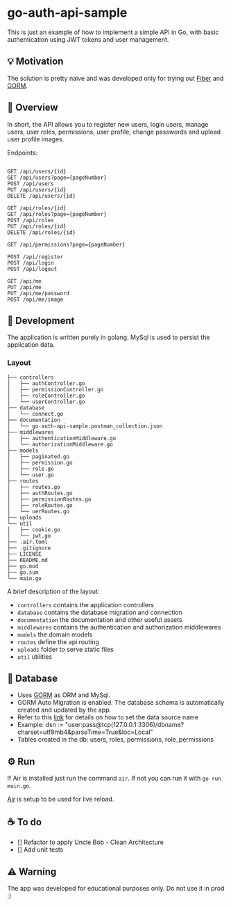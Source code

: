 # go-auth-api-sample

This is just an example of how to implement a simple API in Go, with basic authentication using JWT tokens and user management.

## 💡 Motivation

The solution is pretty naive and was developed only for trying out [Fiber](https://gofiber.io/) and [GORM](https://gorm.io/).

## 👀 Overview

In short, the API allows you to register new users, login users, manage users, user roles, permissions, user profile, change passwords and upload user profile images.

Endpoints:

```

GET /api/users/{id}
GET /api/users?page={pageNumber}
POST /api/users
PUT /api/users/{id}
DELETE /api/users/{id}

GET /api/roles/{id}
GET /api/roles?page={pageNumber}
POST /api/roles
PUT /api/roles/{id}
DELETE /api/roles/{id}

GET /api/permissions?page={pageNumber}

POST /api/register
POST /api/login
POST /api/logout

GET /api/me
PUT /api/me
PUT /api/me/password
POST /api/me/image

```

## 🧬 Development

The application is written purely in golang. MySql is used to persist the application data.

### Layout

```tree
├── controllers
│   ├── authController.go
│   ├── permissionController.go
│   ├── roleController.go
│   └── userController.go
├── database
│   └── connect.go
├── documentation
│   └── go-auth-api-sample.postman_collection.json
├── middlewares
│   ├── authenticationMiddleware.go
│   └── authorizationMiddleware.go
├── models
│   ├── paginated.go
│   ├── permission.go
│   ├── role.go
│   └── user.go
├── routes
│   ├── routes.go
│   ├── authRoutes.go
│   ├── permissionRoutes.go
│   ├── roleRoutes.go
│   └── uerRoutes.go
├── uploads
└── util
│   ├── cookie.go
│   └── jwt.go
├── .air.toml
├── .gitignore
├── LICENSE
├── README.md
├── go.mod
├── go.sum
└── main.go
```

A brief description of the layout:

* `controllers` contains the application controllers
* `database` contains the database migration and connection
* `documentation` the documentation and other useful assets
* `middlewares` contains the authentication and authorization middlewares
* `models` the domain models
* `routes` define the api routing
* `uploads` folder to serve static files
* `util` utilities

## 📖 Database

* Uses [GORM](https://gorm.io/index.html) as ORM and MySql.
* GORM Auto Migration is enabled. The database schema is automatically created and updated by the app.
* Refer to this [link](https://github.com/go-sql-driver/mysql#dsn-data-source-name) for details on how to set the data source name
* Example: dsn := "user:pass@tcp(127.0.0.1:3306)/dbname?charset=utf8mb4&parseTime=True&loc=Local"
* Tables created in the db: users, roles, permissions, role_permissions

## ⚙️ Run

If Air is installed just run the command `air`. If not you can run it with `go run main.go`.

[Air](https://github.com/cosmtrek/air) is setup to be used for live reload.

## ☕ To do

- [] Refactor to apply Uncle Bob - Clean Architecture
- [] Add unit tests

## ⚠️ Warning

The app was developed for educational purposes only. Do not use it in prod :)
